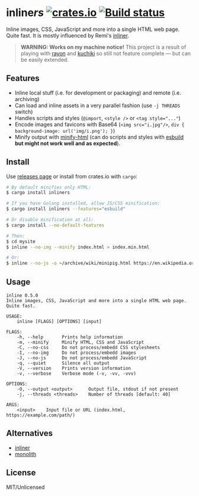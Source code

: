 # inline*rs* [![crates.io](https://img.shields.io/crates/v/inliners.svg)](https://crates.io/crates/inliners) [![Build status](https://travis-ci.org/makovich/inliners.svg?branch=master)](https://travis-ci.org/makovich/inliners)

Inline images, CSS, JavaScript and more into a single HTML web page. Quite fast. It is mostly influenced by Remi's [inliner](https://github.com/remy/inliner/).

> **WARNING: Works on my machine notice!**
> This project is a result of playing with [rayon](https://docs.rs/rayon/) and [kuchiki](https://docs.rs/kuchiki/) so still not feature complete &mdash; but can be easily extended.

## Features

* Inline local stuff (i.e. for development or packaging) and remote (i.e. archiving)
* Can load and inline assets in a very parallel fashion (use `-j THREADS` switch)
* Handles scripts and styles (`@import`, `<style />` or `<tag style="..."`)
* Encode images and favicons with Base64 (`<img src="i.jpg"/>`, `div { background-image: url('img/i.png'); }`)
* Minify output with [minify-html](https://github.com/wilsonzlin/minify-html) (can do scripts and styles with [esbuild](https://github.com/evanw/esbuild) **but might not work well and as expected**).

## Install

Use [releases page](https://github.com/makovich/inliners/releases) or install from crates.io with `cargo`:
```sh
# By default minifies only HTML:
$ cargo install inliners

# If you have Golang installed, allow JS/CSS minification:
$ cargo install inliners --features="esbuild"

# Or disable minification at all:
$ cargo install --no-default-features

# Then:
$ cd mysite
$ inline --no-img --minify index.html > index.min.html

# Or:
$ inline --no-js -o ~/archive/wiki/minipig.html https://en.wikipedia.org/wiki/Miniature_pig
```

## Usage

```
inline 0.5.0
Inline images, CSS, JavaScript and more into a single HTML web page. Quite fast.

USAGE:
    inline [FLAGS] [OPTIONS] [input]

FLAGS:
    -h, --help       Prints help information
    -m, --minify     Minify HTML, CSS and JavaScript
    -C, --no-css     Do not process/embedd CSS stylesheets
    -I, --no-img     Do not process/embedd images
    -J, --no-js      Do not process/embedd JavaScript
    -q, --quiet      Silence all output
    -V, --version    Prints version information
    -v, --verbose    Verbose mode (-v, -vv, -vvv)

OPTIONS:
    -O, --output <output>      Output file, stdout if not present
    -j, --threads <threads>    Number of threads [default: 40]

ARGS:
    <input>    Input file or URL (index.html, https://example.com/path/)
```

## Alternatives

* [inliner](https://github.com/remy/inliner/)
* [monolith](https://github.com/Y2Z/monolith)

## License

MIT/Unlicensed
